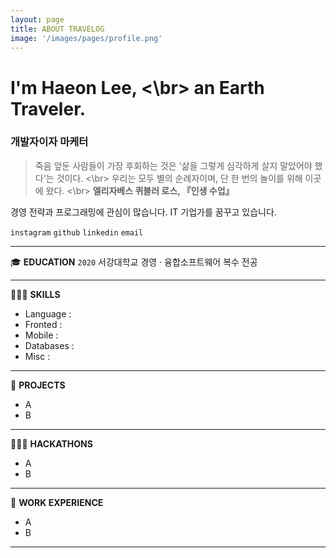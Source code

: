 ```yaml
---
layout: page
title: ABOUT TRAVELOG
image: '/images/pages/profile.png'
---
```


# I'm Haeon Lee, <\br> an Earth Traveler.
### 개발자이자 마케터

> 죽음 앞둔 사람들이 가장 후회하는 것은 '삶을 그렇게 심각하게 살지 말았어야 했다'는 것이다. <\br> 
우리는 모두 별의 순례자이며, 단 한 번의 놀이를 위해 이곳에 왔다. <\br> 
**엘리자베스 퀴블러 로스, 『인생 수업』**

경영 전략과 프로그래밍에 관심이 많습니다. IT 기업가를 꿈꾸고 있습니다.

`instagram` `github` `linkedin` `email`

---

🎓 **EDUCATION**
`2020` 서강대학교 경영 · 융합소프트웨어 복수 전공

---

👩🏻‍💻 **SKILLS**
- Language :
- Fronted :
- Mobile :
- Databases :
- Misc :

---

📑 **PROJECTS**
- A
- B

---

🏃🏻‍♀️ **HACKATHONS**
- A
- B

---

🏢 **WORK EXPERIENCE**
- A
- B

---